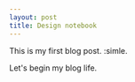 ```yaml
---
layout: post
title: Design notebook
---
```


This is my first blog post. :simle.

Let's begin my blog life.